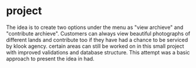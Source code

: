 # project
The idea is to create two options under the menu as "view archieve" and "contribute archieve". Customers can always view beautiful photographs of different lands and contribute too if they have had a chance to be serviced by klook agency. certain areas can still be worked on in this small project with improved validations and database structure. This attempt was a basic approach to present the idea in had. 
